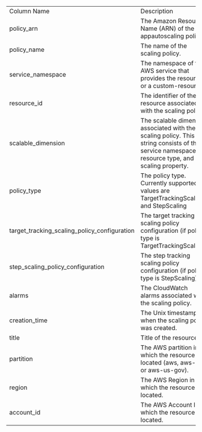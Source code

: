 <table>
	<tr><td>Column Name</td><td>Description</td></tr>
	<tr><td>policy_arn</td><td>The Amazon Resource Name (ARN) of the appautoscaling policy.</td></tr>
	<tr><td>policy_name</td><td>The name of the scaling policy.</td></tr>
	<tr><td>service_namespace</td><td>The namespace of the AWS service that provides the resource, or a custom-resource.</td></tr>
	<tr><td>resource_id</td><td>The identifier of the resource associated with the scaling policy.</td></tr>
	<tr><td>scalable_dimension</td><td>The scalable dimension associated with the scaling policy. This string consists of the service namespace, resource type, and scaling property.</td></tr>
	<tr><td>policy_type</td><td>The policy type. Currently supported values are TargetTrackingScaling and StepScaling</td></tr>
	<tr><td>target_tracking_scaling_policy_configuration</td><td>The target tracking scaling policy configuration (if policy type is TargetTrackingScaling).</td></tr>
	<tr><td>step_scaling_policy_configuration</td><td>The step tracking scaling policy configuration (if policy type is StepScaling).</td></tr>
	<tr><td>alarms</td><td>The CloudWatch alarms associated with the scaling policy.</td></tr>
	<tr><td>creation_time</td><td>The Unix timestamp for when the scaling policy was created.</td></tr>
	<tr><td>title</td><td>Title of the resource.</td></tr>
	<tr><td>partition</td><td>The AWS partition in which the resource is located (aws, aws-cn, or aws-us-gov).</td></tr>
	<tr><td>region</td><td>The AWS Region in which the resource is located.</td></tr>
	<tr><td>account_id</td><td>The AWS Account ID in which the resource is located.</td></tr>
</table>